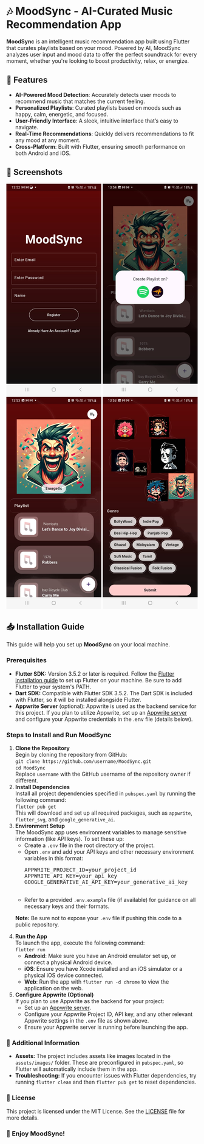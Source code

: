 <h1>🎶 MoodSync - AI-Curated Music Recommendation App</h1>

<p><strong>MoodSync</strong> is an intelligent music recommendation app built using Flutter that curates playlists based on your mood. Powered by AI, MoodSync analyzes user input and mood data to offer the perfect soundtrack for every moment, whether you're looking to boost productivity, relax, or energize.</p>

<h2>🌟 Features</h2>
<ul>
  <li><strong>AI-Powered Mood Detection</strong>: Accurately detects user moods to recommend music that matches the current feeling.</li>
  <li><strong>Personalized Playlists</strong>: Curated playlists based on moods such as happy, calm, energetic, and focused.</li>
  <li><strong>User-Friendly Interface</strong>: A sleek, intuitive interface that’s easy to navigate.</li>
  <li><strong>Real-Time Recommendations</strong>: Quickly delivers recommendations to fit any mood at any moment.</li>
  <li><strong>Cross-Platform</strong>: Built with Flutter, ensuring smooth performance on both Android and iOS.</li>
</ul>

<h2>📲 Screenshots</h2>

  <img src="assets/screenshot1.jpeg" width="250" alt="Screenshot 1">
  <img src="assets/screenshot2.jpeg" width="250" alt="Screenshot 2">
  <img src="assets/screenshot3.jpeg" width="250" alt="Screenshot 3">
  <img src="assets/screenshot4.jpeg" width="250" alt="Screenshot 4">

<h2>📥 Installation Guide</h2>
<p>This guide will help you set up <strong>MoodSync</strong> on your local machine.</p>

<h3>Prerequisites</h3>
<ul>
  <li><strong>Flutter SDK:</strong> Version 3.5.2 or later is required. Follow the <a href="https://docs.flutter.dev/get-started/install">Flutter installation guide</a> to set up Flutter on your machine. Be sure to add Flutter to your system's PATH.</li>
  <li><strong>Dart SDK:</strong> Compatible with Flutter SDK 3.5.2. The Dart SDK is included with Flutter, so it will be installed alongside Flutter.</li>
  <li><strong>Appwrite Server</strong> (optional): Appwrite is used as the backend service for this project. If you plan to utilize Appwrite, set up an <a href="https://appwrite.io/docs/installation">Appwrite server</a> and configure your Appwrite credentials in the .env file (details below).</li>
</ul>

<h3>Steps to Install and Run MoodSync</h3>
<ol>
  <li><strong>Clone the Repository</strong><br>
    Begin by cloning the repository from GitHub:<br>
    <code>git clone https://github.com/username/MoodSync.git</code><br>
    <code>cd MoodSync</code><br>
    Replace <code>username</code> with the GitHub username of the repository owner if different.
  </li>
  <li><strong>Install Dependencies</strong><br>
    Install all project dependencies specified in <code>pubspec.yaml</code> by running the following command:<br>
    <code>flutter pub get</code><br>
    This will download and set up all required packages, such as <code>appwrite</code>, <code>flutter_svg</code>, and <code>google_generative_ai</code>.
  </li>
  <li><strong>Environment Setup</strong><br>
    The MoodSync app uses environment variables to manage sensitive information (like API keys). To set these up:<br>
    <ul>
      <li>Create a <code>.env</code> file in the root directory of the project.</li>
      <li>Open <code>.env</code> and add your API keys and other necessary environment variables in this format:<br>
        <pre>
APPWRITE_PROJECT_ID=your_project_id
APPWRITE_API_KEY=your_api_key
GOOGLE_GENERATIVE_AI_API_KEY=your_generative_ai_key
        </pre>
      </li>
      <li>Refer to a provided <code>.env.example</code> file (if available) for guidance on all necessary keys and their formats.</li>
    </ul>
    <p><strong>Note:</strong> Be sure not to expose your <code>.env</code> file if pushing this code to a public repository.</p>
  </li>
  <li><strong>Run the App</strong><br>
    To launch the app, execute the following command:<br>
    <code>flutter run</code><br>
    <ul>
      <li><strong>Android</strong>: Make sure you have an Android emulator set up, or connect a physical Android device.</li>
      <li><strong>iOS</strong>: Ensure you have Xcode installed and an iOS simulator or a physical iOS device connected.</li>
      <li><strong>Web</strong>: Run the app with <code>flutter run -d chrome</code> to view the application on the web.</li>
    </ul>
  </li>
  <li><strong>Configure Appwrite (Optional)</strong><br>
    If you plan to use Appwrite as the backend for your project:
    <ul>
      <li>Set up an <a href="https://appwrite.io/docs/installation">Appwrite server</a>.</li>
      <li>Configure your Appwrite Project ID, API key, and any other relevant Appwrite settings in the <code>.env</code> file as shown above.</li>
      <li>Ensure your Appwrite server is running before launching the app.</li>
    </ul>
  </li>
</ol>

<h3>🔧 Additional Information</h3>
<ul>
  <li><strong>Assets:</strong> The project includes assets like images located in the <code>assets/images/</code> folder. These are preconfigured in <code>pubspec.yaml</code>, so Flutter will automatically include them in the app.</li>
  <li><strong>Troubleshooting:</strong> If you encounter issues with Flutter dependencies, try running <code>flutter clean</code> and then <code>flutter pub get</code> to reset dependencies.</li>
</ul>

<h3>📄 License</h3>
<p>This project is licensed under the MIT License. See the <a href="LICENSE">LICENSE</a> file for more details.</p>

<h3>🎉 Enjoy MoodSync!</h3>
